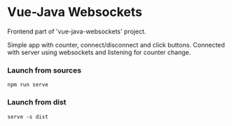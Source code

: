 # Vue-Java Websockets
Frontend part of 'vue-java-websockets' project.

Simple app with counter, connect/disconnect and click buttons. Connected with server using websockets and listening for counter change. 
### Launch from sources
    npm run serve

### Launch from dist
    serve -s dist
